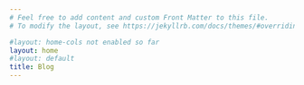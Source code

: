 ```yaml
---
# Feel free to add content and custom Front Matter to this file.
# To modify the layout, see https://jekyllrb.com/docs/themes/#overriding-theme-defaults

#layout: home-cols not enabled so far
layout: home
#layout: default
title: Blog
---
```

